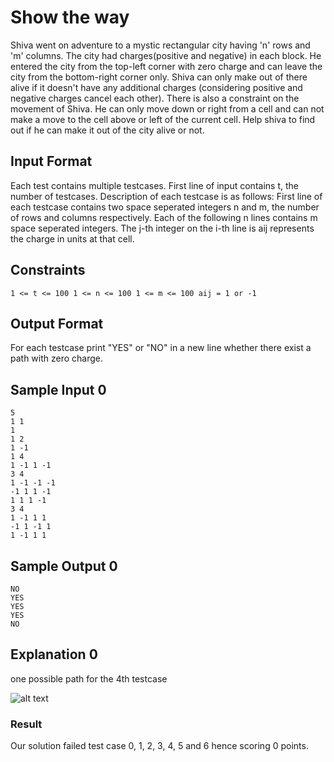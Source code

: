 # Show the way
Shiva went on adventure to a mystic rectangular city having 'n' rows and 'm' columns. The city had charges(positive and negative) in each block. He entered the city from the top-left corner with zero charge and can leave the city from the bottom-right corner only. Shiva can only make out of there alive if it doesn't have any additional charges (considering positive and negative charges cancel each other). There is also a constraint on the movement of Shiva. He can only move down or right from a cell and can not make a move to the cell above or left of the current cell. Help shiva to find out if he can make it out of the city alive or not.

## Input Format

Each test contains multiple testcases. First line of input contains t, the number of testcases. Description of each testcase is as follows: First line of each testcase contains two space seperated integers n and m, the number of rows and columns respectively. Each of the following n lines contains m space seperated integers. The j-th integer on the i-th line is aij represents the charge in units at that cell.

## Constraints

`1 <= t <= 100 1 <= n <= 100 1 <= m <= 100 aij = 1 or -1`

## Output Format

For each testcase print "YES" or "NO" in a new line whether there exist a path with zero charge.

## Sample Input 0
```
5
1 1
1
1 2
1 -1
1 4
1 -1 1 -1
3 4
1 -1 -1 -1
-1 1 1 -1
1 1 1 -1
3 4
1 -1 1 1
-1 1 -1 1
1 -1 1 1
```

## Sample Output 0
```
NO
YES
YES
YES
NO
```

## Explanation 0

one possible path for the 4th testcase

![alt text](https://s3.amazonaws.com/hr-assets/0/1664560697-098683c572-1659307576-d591fad575-ec89cd08933aec8a8d885927c0806a556ed1f6ed.png)

### Result
Our solution failed test case 0, 1, 2, 3, 4, 5 and 6 hence scoring 0 points.